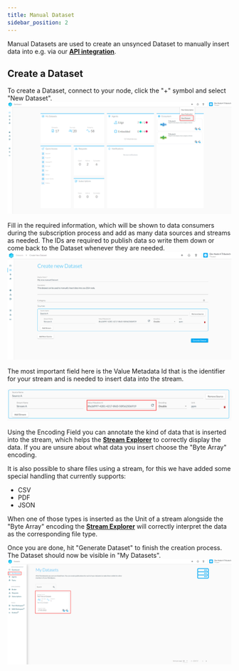 ```yaml
---
title: Manual Dataset
sidebar_position: 2
---
```


Manual Datasets are used to create an unsynced Dataset to manually insert data into e.g. via our [**API integration**](../rest.md).

## Create a Dataset

To create a Dataset, connect to your node, click the "+" symbol and select "New Dataset".
![Create new Dataset](./img/manual_dataset_1.png)

Fill in the required information, which will be shown to data consumers during the subscription process and add as many data sources and streams as needed. The IDs are required to publish data so write them down or come back to the Dataset whenever they are needed.
![Fill in Dataset information](./img/manual_dataset_2.png)

The most important field here is the Value Metadata Id that is the identifier for your stream and is needed to insert data into the stream.

![Stream Identifier](./img/manual_dataset_3.png)

Using the Encoding Field you can annotate the kind of data that is inserted into the stream, which helps the [**Stream Explorer**](../../consume_data/streamexplorer.md) to correctly display the data. If you are unsure about what data you insert choose the "Byte Array" encoding.

It is also possible to share files using a stream, for this we have added some special handling that currently supports:

- CSV
- PDF
- JSON

When one of those types is inserted as the Unit of a stream alongside the "Byte Array" encoding the [**Stream Explorer**](../../consume_data/streamexplorer.md) will correctly interpret the data as the corresponding file type.

Once you are done, hit "Generate Dataset" to finish the creation process. The Dataset should now be visible in "My Datasets".
![My Datasets](./img/my_datasets.png)
